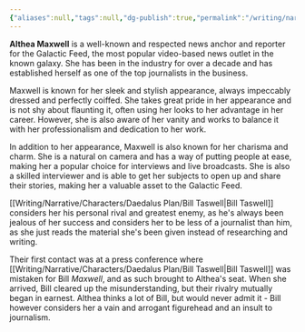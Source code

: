 ```yaml
---
{"aliases":null,"tags":null,"dg-publish":true,"permalink":"/writing/narrative/characters/phyrra-s-spark/althea-maxwell/","dgPassFrontmatter":true}
---
```


**Althea Maxwell** is a well-known and respected news anchor and reporter for the Galactic Feed, the most popular video-based news outlet in the known galaxy. She has been in the industry for over a decade and has established herself as one of the top journalists in the business.

Maxwell is known for her sleek and stylish appearance, always impeccably dressed and perfectly coiffed. She takes great pride in her appearance and is not shy about flaunting it, often using her looks to her advantage in her career. However, she is also aware of her vanity and works to balance it with her professionalism and dedication to her work.

In addition to her appearance, Maxwell is also known for her charisma and charm. She is a natural on camera and has a way of putting people at ease, making her a popular choice for interviews and live broadcasts. She is also a skilled interviewer and is able to get her subjects to open up and share their stories, making her a valuable asset to the Galactic Feed.

[[Writing/Narrative/Characters/Daedalus Plan/Bill Taswell\|Bill Taswell]] considers her his personal rival and greatest enemy, as he's always been jealous of her success and considers her to be less of a journalist than him, as she just reads the material she's been given instead of researching and writing.

Their first contact was at a press conference where [[Writing/Narrative/Characters/Daedalus Plan/Bill Taswell\|Bill Taswell]] was mistaken for Bill *Maxwell*, and as such brought to Althea's seat. When she arrived, Bill cleared up the misunderstanding, but their rivalry mutually began in earnest. Althea thinks a lot of Bill, but would never admit it - Bill however considers her a vain and arrogant figurehead and an insult to journalism.
